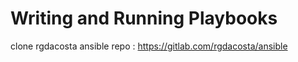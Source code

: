 # Writing and Running Playbooks

clone rgdacosta ansible repo :  https://gitlab.com/rgdacosta/ansible

